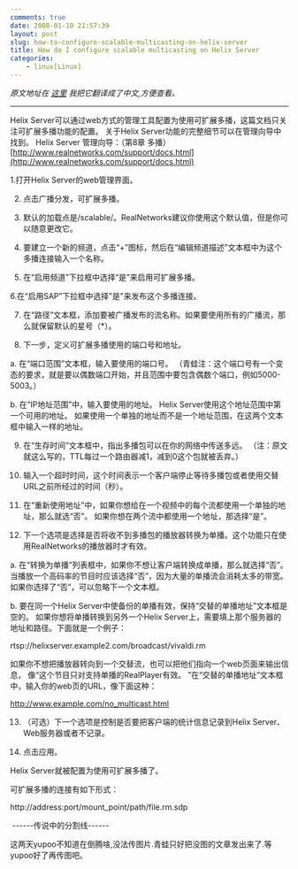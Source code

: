```yaml
---
comments: true
date: 2008-01-10 21:57:39
layout: post
slug: how-to-configure-scalable-multicasting-on-helix-server
title: How do I configure scalable multicasting on Helix Server
categories:
    - linux[Linux]
---
```


_原文地址在
[这里](http://na3.salesforce.com/_ui/selfservice/pkb/PublicKnowledgeSolution/d?orgId=00D500000007Hzn&id=501500000007taI&retURL=%2Fsol%2Fpublic%2Fsolutionbrowser.jsp%3Fsearch%3Dmulticast%26cid%3D02n500000008z1P%26orgId%3D00D500000007Hzn%26t%3D4&ps=1)
我把它翻译成了中文,方便查看。_



* * *

Helix Server可以通过web方式的管理工具配置为使用可扩展多播，这篇文档只关注可扩展多播功能的配置。
关于Helix Server功能的完整细节可以在管理向导中找到。
Helix Server 管理向导：（第8章 多播）
[http://www.realnetworks.com/support/docs.html](http://www.realnetworks.com/support/docs.html)

1.打开Helix Server的web管理界面。

2. 点击广播分发，可扩展多播。

3. 默认的加载点是/scalable/。RealNetworks建议你使用这个默认值，但是你可以随意更改它。

4. 要建立一个新的频道，点击“+”图标，然后在“编辑频道描述”文本框中为这个多播连接输入一个名称。

5. 在“启用频道”下拉框中选择“是”来启用可扩展多播。

6.在“启用SAP”下拉框中选择"是"来发布这个多播连接。

7. 在“路径”文本框，添加要被广播发布的流名称。如果要使用所有的广播流，那么就保留默认的星号（\*）。

8. 下一步，定义可扩展多播使用的端口号和地址。

a. 在“端口范围”文本框，输入要使用的端口号。
（青蛙注：这个端口号有一个变态的要求，就是要以偶数端口开始，并且范围中要包含偶数个端口，例如5000-5003。）

b. 在“IP地址范围”中，输入要使用的地址。
Helix Server使用这个地址范围中第一个可用的地址。
如果使用一个单独的地址而不是一个地址范围，在这两个文本框中输入一样的地址。

9. 在“生存时间”文本框中，指出多播包可以在你的网络中传送多远。
（注：原文就这么写的，TTL每过一个路由器减1，减到0这个包就被丢弃。）

10. 输入一个超时时间，这个时间表示一个客户端停止等待多播包或者使用交替URL之前所经过的时间（秒）。

11. 在“重新使用地址”中，如果你想给在一个视频中的每个流都使用一个单独的地址，那么就选“否”。
如果你想在两个流中都使用一个地址，那选择“是”。

12. 下一个选项是选择是否将收不到多播包的播放器转换为单播。这个功能只在使用RealNetworks的播放器时才有效。

a. 在“转换为单播”列表框中，如果你不想让客户端转换成单播，那么就选择“否”。
当播放一个高码率的节目时应该选择“否”，因为大量的单播流会消耗太多的带宽。如果你选择了“否”，可以忽略下一个文本框。

b. 要在同一个Helix Server中使备份的单播有效，保持“交替的单播地址”文本框是空的。
如果你想将单播转换到另外一个Helix Server上，需要填上那个服务器的地址和路径。下面就是一个例子：

rtsp://helixserver.example2.com/broadcast/vivaldi.rm

如果你不想把播放器转向到一个交替流，也可以把他们指向一个web页面来输出信息，
像“这个节目只对支持单播的RealPlayer有效。
”在“交替的单播地址”文本框中，输入你的web页的URL，像下面这种：

http://www.example.com/no_multicast.html

13. （可选）下一个选项是控制是否要把客户端的统计信息记录到Helix Server、Web服务器或者不记录。

14. 点击应用。

Helix Server就被配置为使用可扩展多播了。

可扩展多播的连接有如下形式：

http://address:port/mount_point/path/file.rm.sdp

 ------传说中的分割线------

这两天yupoo不知道在倒腾啥,没法传图片.青蛙只好把没图的文章发出来了.等yupoo好了再传图吧。
